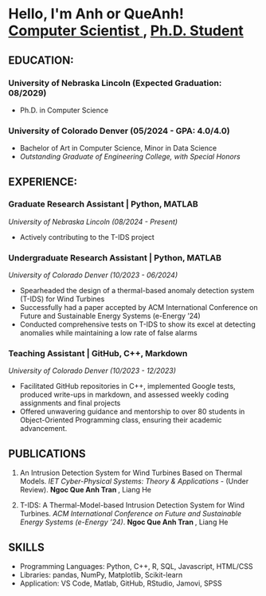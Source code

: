 
<h1>Hello, I'm Anh or QueAnh! <br/><a href="https://github.com/queanhtran"> Computer Scientist </a> ,  <a href="www.linkedin.com/in/ngoc-que-anh-tran-648393282/"> Ph.D. Student </a> </h1>

<h2> EDUCATION: </h2>

<h3> University of Nebraska Lincoln (Expected Graduation: 08/2029)</h3>

- Ph.D. in Computer Science

<h3> University of Colorado Denver (05/2024 - GPA: 4.0/4.0) </h3>

- Bachelor of Art in Computer Science, Minor in Data Science 
- <I> Outstanding Graduate of Engineering College, with Special Honors</i>

<h2> EXPERIENCE: </h2>

<h3> Graduate Research Assistant | Python, MATLAB </h3>

<I> University of Nebraska Lincoln (08/2024 - Present) </i>
- Actively contributing to the T-IDS project

<h3> Undergraduate Research Assistant | Python, MATLAB </h3>

<I> University of Colorado Denver (10/2023 - 06/2024) </i>

- Spearheaded the design of a thermal-based anomaly detection system (T-IDS) for Wind Turbines
- Successfully had a paper accepted by ACM International Conference on Future and Sustainable Energy
Systems (e-Energy ’24)
- Conducted comprehensive tests on T-IDS to show its excel at detecting anomalies while maintaining a
low rate of false alarms

<h3> Teaching Assistant | GitHub, C++, Markdown </h3>

<I> University of Colorado Denver (10/2023 - 12/2023) </i> 

- Facilitated GitHub repositories in C++, implemented Google tests, produced write-ups in markdown,
and assessed weekly coding assignments and final projects
- Offered unwavering guidance and mentorship to over 80 students in Object-Oriented Programming
class, ensuring their academic advancement.

<h2> PUBLICATIONS </h2>

1. An Intrusion Detection System for Wind Turbines Based on Thermal Models.
<I> IET Cyber-Physical Systems: Theory & Applications </i> - (Under Review).
<b>Ngoc Que Anh Tran </b>, Liang He

2. T-IDS: A Thermal-Model-based Intrusion Detection System for Wind Turbines.
<I> ACM International Conference on Future and Sustainable Energy Systems (e-Energy ’24)</I>.
<b>Ngoc Que Anh Tran </b>, Liang He

<h2> SKILLS </h2>

- Programming Languages: Python, C++, R, SQL, Javascript, HTML/CSS
- Libraries: pandas, NumPy, Matplotlib, Scikit-learn
- Application: VS Code, Matlab, GitHub, RStudio, Jamovi, SPSS
